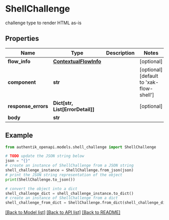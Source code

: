 # ShellChallenge

challenge type to render HTML as-is

## Properties

Name | Type | Description | Notes
------------ | ------------- | ------------- | -------------
**flow_info** | [**ContextualFlowInfo**](ContextualFlowInfo.md) |  | [optional] 
**component** | **str** |  | [optional] [default to 'xak-flow-shell']
**response_errors** | **Dict[str, List[ErrorDetail]]** |  | [optional] 
**body** | **str** |  | 

## Example

```python
from authentik_openapi.models.shell_challenge import ShellChallenge

# TODO update the JSON string below
json = "{}"
# create an instance of ShellChallenge from a JSON string
shell_challenge_instance = ShellChallenge.from_json(json)
# print the JSON string representation of the object
print(ShellChallenge.to_json())

# convert the object into a dict
shell_challenge_dict = shell_challenge_instance.to_dict()
# create an instance of ShellChallenge from a dict
shell_challenge_from_dict = ShellChallenge.from_dict(shell_challenge_dict)
```
[[Back to Model list]](../README.md#documentation-for-models) [[Back to API list]](../README.md#documentation-for-api-endpoints) [[Back to README]](../README.md)


